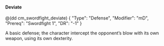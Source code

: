 #### Deviate

@(dd cm_swordfight_deviate)
{ "Type": "Defense",
	"Modifier": "mD",
	"Prereq": "Swordfight 1",
	"DR": "-1"
}

A basic defense; the character intercept the opponent’s blow with its own
weapon, using its own dexterity.
